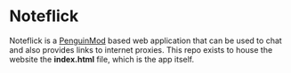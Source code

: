# Noteflick
Noteflick is a [PenguinMod](https://studio.penguinmod.com/editor.html) based web application that can be used to chat and also provides links to internet proxies.
This repo exists to house the website the **index.html** file, which is the app itself.
